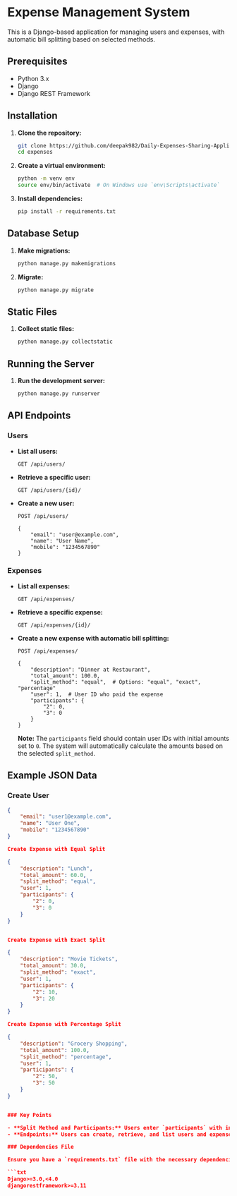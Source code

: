 # Expense Management System

This is a Django-based application for managing users and expenses, with automatic bill splitting based on selected methods.

## Prerequisites

- Python 3.x
- Django
- Django REST Framework

## Installation

1. **Clone the repository:**

    ```bash
    git clone https://github.com/deepak982/Daily-Expenses-Sharing-Application.git
    cd expenses
    ```

2. **Create a virtual environment:**

    ```bash
    python -m venv env
    source env/bin/activate  # On Windows use `env\Scripts\activate`
    ```

3. **Install dependencies:**

    ```bash
    pip install -r requirements.txt
    ```

## Database Setup

1. **Make migrations:**

    ```bash
    python manage.py makemigrations
    ```

2. **Migrate:**

    ```bash
    python manage.py migrate
    ```

## Static Files

1. **Collect static files:**

    ```bash
    python manage.py collectstatic
    ```

## Running the Server

1. **Run the development server:**

    ```bash
    python manage.py runserver
    ```

## API Endpoints

### Users

- **List all users:**

    ```http
    GET /api/users/
    ```

- **Retrieve a specific user:**

    ```http
    GET /api/users/{id}/
    ```

- **Create a new user:**

    ```http
    POST /api/users/
    
    {
        "email": "user@example.com",
        "name": "User Name",
        "mobile": "1234567890"
    }
    ```

### Expenses

- **List all expenses:**

    ```http
    GET /api/expenses/
    ```

- **Retrieve a specific expense:**

    ```http
    GET /api/expenses/{id}/
    ```

- **Create a new expense with automatic bill splitting:**

    ```http
    POST /api/expenses/
    
    {
        "description": "Dinner at Restaurant",
        "total_amount": 100.0,
        "split_method": "equal",  # Options: "equal", "exact", "percentage"
        "user": 1,  # User ID who paid the expense
        "participants": {
            "2": 0,
            "3": 0
        }
    }
    ```

    **Note:** The `participants` field should contain user IDs with initial amounts set to `0`. The system will automatically calculate the amounts based on the selected `split_method`.

## Example JSON Data

### Create User

```json
{
    "email": "user1@example.com",
    "name": "User One",
    "mobile": "1234567890"
}

Create Expense with Equal Split

{
    "description": "Lunch",
    "total_amount": 60.0,
    "split_method": "equal",
    "user": 1,
    "participants": {
        "2": 0,
        "3": 0
    }
}


Create Expense with Exact Split

{
    "description": "Movie Tickets",
    "total_amount": 30.0,
    "split_method": "exact",
    "user": 1,
    "participants": {
        "2": 10,
        "3": 20
    }
}

Create Expense with Percentage Split

{
    "description": "Grocery Shopping",
    "total_amount": 100.0,
    "split_method": "percentage",
    "user": 1,
    "participants": {
        "2": 50,
        "3": 50
    }
}


### Key Points

- **Split Method and Participants:** Users enter `participants` with initial amounts set to `0`, and the system automatically calculates the amounts based on the selected `split_method`.
- **Endpoints:** Users can create, retrieve, and list users and expenses through the provided API endpoints.

### Dependencies File

Ensure you have a `requirements.txt` file with the necessary dependencies:

```txt
Django>=3.0,<4.0
djangorestframework>=3.11

